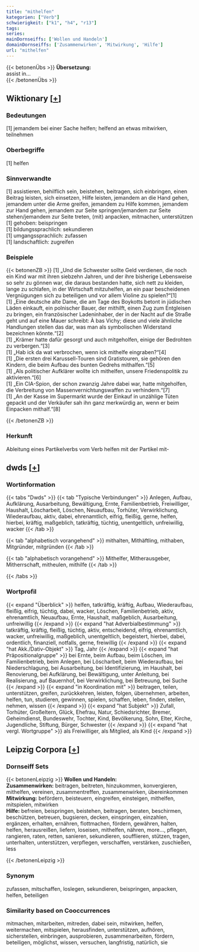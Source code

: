 ```yaml
---
title: "mithelfen"
kategorien: ["Verb"]
schwierigkeit: ["k1", "h4", "r13"]
tags:
series:
mainDornseiffs: ['Wollen und Handeln']
domainDornseiffs: ['Zusammenwirken', 'Mitwirkung', 'Hilfe']
url: "mithelfen"
---
```


{{< betonenÜbs >}}
**Übersetzung:**  
assist in...  
{{< /betonenÜbs >}}

## Wiktionary [[+](https://de.wiktionary.org/wiki/mithelfen)]

### Bedeutungen
[1] jemandem bei einer Sache helfen; helfend an etwas mitwirken, teilnehmen  

### Oberbegriffe
[1] helfen  

### Sinnverwandte
[1] assistieren, behilflich sein, beistehen, beitragen, sich einbringen, einen Beitrag leisten, sich einsetzen, Hilfe leisten, jemandem an die Hand gehen, jemandem unter die Arme greifen, jemandem zu Hilfe kommen, jemandem zur Hand gehen, jemandem zur Seite springen/jemandem zur Seite stehen/jemandem zur Seite treten, (mit) anpacken, mitmachen, unterstützen  
[1] gehoben: beispringen  
[1] bildungssprachlich: sekundieren  
[1] umgangssprachlich: zufassen  
[1] landschaftlich: zugreifen  

### Beispiele
{{< betonenZB >}}
[1] „Und die Schwester sollte Geld verdienen, die noch ein Kind war mit ihren siebzehn Jahren, und der ihre bisherige Lebensweise so sehr zu gönnen war, die daraus bestanden hatte, sich nett zu kleiden, lange zu schlafen, in der Wirtschaft mitzuhelfen, an ein paar bescheidenen Vergnügungen sich zu beteiligen und vor allem Violine zu spielen?“[1]  
[1] „Eine deutsche alte Dame, die am Tage des Boykotts betont in jüdischen Läden einkauft, ein polnischer Bauer, der mithilft, einen Zug zum Entgleisen zu bringen, ein französischer Ladeninhaber, der in der Nacht auf die Straße geht und auf eine Mauer schreibt: À bas Vichy; diese und viele ähnliche Handlungen stellen das dar, was man als symbolischen Widerstand bezeichnen könnte.“[2]  
[1] „Krämer hatte dafür gesorgt und auch mitgeholfen, einige der Bedrohten zu verbergen.“[3]  
[1] „Hab ick da wat verbrochen, wenn ick mithelfe eingraben?“[4]  
[1] „Die ersten drei Karussell-Touren sind Gratistouren, sie gehören den Kindern, die beim Aufbau des bunten Gedrehs mithalfen.“[5]  
[1] „Als politischer Aufklärer wollte ich mithelfen, unsere Friedenspolitik zu aktivieren.“[6]  
[1] „Ein CIA-Spion, der schon zwanzig Jahre dabei war, hatte mitgeholfen, die Verbreitung von Massenvernichtungswaffen zu verhindern.“[7]  
[1] „An der Kasse im Supermarkt wurde der Einkauf in unzählige Tüten gepackt und der Verkäufer sah ihn ganz merkwürdig an, wenn er beim Einpacken mithalf.“[8]  

{{< /betonenZB >}}
### Herkunft
Ableitung eines Partikelverbs vom Verb helfen mit der Partikel mit-  



## dwds [[+](https://www.dwds.de/wb/mithelfen)]

### Wortinformation
{{< tabs "Dwds" >}}
{{< tab "Typische Verbindungen" >}}
Anlegen, Aufbau, Aufklärung, Ausarbeitung, Bewältigung, Ernte, Familienbetrieb, Freiwilliger, Haushalt, Löscharbeit, Löschen, Neuaufbau, Torhüter, Verwirklichung, Wiederaufbau, aktiv, dabei, ehrenamtlich, eifrig, fleißig, gerne, helfen, hierbei, kräftig, maßgeblich, tatkräftig, tüchtig, unentgeltlich, unfreiwillig, wacker
{{< /tab >}}

{{< tab "alphabetisch vorangehend" >}}
mithalten, Mithäftling, mithaben, Mitgründer, mitgründen
{{< /tab >}}

{{< tab "alphabetisch vorangehend" >}}
Mithelfer, Mitherausgeber, Mitherrschaft, mitheulen, mithilfe
{{< /tab >}}

{{< /tabs >}}

### Wortprofil
{{< expand "Überblick" >}} helfen, tatkräftig, kräftig, Aufbau, Wiederaufbau, fleißig, eifrig, tüchtig, dabei, wacker, Löschen, Familienbetrieb, aktiv, ehrenamtlich, Neuaufbau, Ernte, Haushalt, maßgeblich, Ausarbeitung, unfreiwillig {{< /expand >}}
{{< expand "hat Adverbialbestimmung" >}} tatkräftig, kräftig, fleißig, tüchtig, aktiv, entscheidend, eifrig, ehrenamtlich, wacker, unfreiwillig, maßgeblich, unentgeltlich, begeistert, hierbei, dabei, ordentlich, finanziell, notfalls, gerne, freiwillig {{< /expand >}}
{{< expand "hat Akk./Dativ-Objekt" >}} Tag, Jahr {{< /expand >}}
{{< expand "hat Präpositionalgruppe" >}} bei Ernte, beim Aufbau, beim Löschen, im Familienbetrieb, beim Anlegen, bei Löscharbeit, beim Wiederaufbau, bei Niederschlagung, bei Ausarbeitung, bei Identifizierung, im Haushalt, bei Renovierung, bei Aufklärung, bei Bewältigung, unter Anleitung, bei Realisierung, auf Bauernhof, bei Verwirklichung, bei Betreuung, bei Suche {{< /expand >}}
{{< expand "in Koordination mit" >}} beitragen, teilen, unterstützen, greifen, zurückkehren, leisten, folgen, übernehmen, arbeiten, helfen, tun, studieren, gewinnen, spielen, schaffen, leben, finden, stellen, nehmen, wissen {{< /expand >}}
{{< expand "hat Subjekt" >}} Zufall, Torhüter, Großeltern, Glück, Ehefrau, Natur, Schiedsrichter, Bremer, Geheimdienst, Bundeswehr, Tochter, Kind, Bevölkerung, Sohn, Elter, Kirche, Jugendliche, Stiftung, Bürger, Schwester {{< /expand >}}
{{< expand "hat vergl. Wortgruppe" >}} als Freiwilliger, als Mitglied, als Kind {{< /expand >}}

## Leipzig Corpora [[+](https://corpora.uni-leipzig.de/en/res?word=mithelfen&corpusId=deu_newscrawl-public_2018)]

### Dornseiff Sets
{{< betonenLeipzig >}}
**Wollen und Handeln:**  
**Zusammenwirken:** beitragen, beitreten, hinzukommen, konvergieren, mithelfen, vereinen, zusammentreffen, zusammenwirken, übereinkommen  
**Mitwirkung:** befördern, beisteuern, eingreifen, einsteigen, mithelfen, mitspielen, mitwirken  
**Hilfe:** befreien, beispringen, beistehen, beitragen, beraten, beschirmen, beschützen, betreuen, bugsieren, decken, einspringen, einzahlen, ergänzen, erhalten, ernähren, flottmachen, fördern, gewähren, halten, helfen, herausreißen, liefern, loseisen, mithelfen, nähren, more..., pflegen, rangieren, raten, retten, sanieren, sekundieren, soufflieren, stützen, tragen, unterhalten, unterstützen, verpflegen, verschaffen, verstärken, zuschießen, less  

{{< /betonenLeipzig >}}

### Synonym
zufassen, mitschaffen, loslegen, sekundieren, beispringen, anpacken, helfen, beteiligen


### Similarity based on Cooccurrences
mitmachen, mitarbeiten, mitreden, dabei sein, mitwirken, helfen, weitermachen, mitspielen, herausfinden, unterstützen, aufhören, sicherstellen, einbringen, ausprobieren, zusammenarbeiten, fördern, beteiligen, möglichst, wissen, versuchen, langfristig, natürlich, sie

